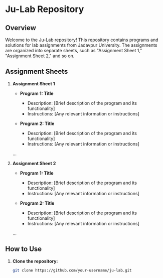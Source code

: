 # Ju-Lab Repository

## Overview

Welcome to the Ju-Lab repository! This repository contains programs and solutions for lab assignments from Jadavpur University. The assignments are organized into separate sheets, such as "Assignment Sheet 1," "Assignment Sheet 2," and so on.

## Assignment Sheets

1. **Assignment Sheet 1**
   - **Program 1: Title**
     - Description: [Brief description of the program and its functionality]
     - Instructions: [Any relevant information or instructions]

   - **Program 2: Title**
     - Description: [Brief description of the program and its functionality]
     - Instructions: [Any relevant information or instructions]

   ...

2. **Assignment Sheet 2**
   - **Program 1: Title**
     - Description: [Brief description of the program and its functionality]
     - Instructions: [Any relevant information or instructions]

   - **Program 2: Title**
     - Description: [Brief description of the program and its functionality]
     - Instructions: [Any relevant information or instructions]

   ...

## How to Use

1. **Clone the repository:**
   ```bash
   git clone https://github.com/your-username/ju-lab.git
